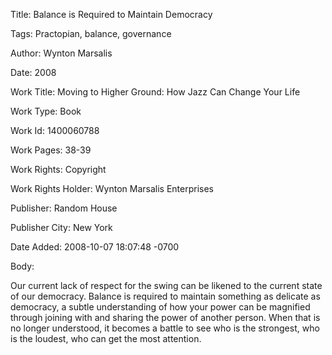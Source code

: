 Title:  Balance is Required to Maintain Democracy

Tags:   Practopian, balance, governance

Author: Wynton Marsalis

Date:   2008

Work Title: Moving to Higher Ground: How Jazz Can Change Your Life

Work Type: Book

Work Id: 1400060788

Work Pages: 38-39

Work Rights: Copyright

Work Rights Holder: Wynton Marsalis Enterprises

Publisher: Random House

Publisher City: New York

Date Added: 2008-10-07 18:07:48 -0700

Body: 

Our current lack of respect for the swing can be likened to the current state of our democracy. Balance is required to maintain something as delicate as democracy, a subtle understanding of how your power can be magnified through joining with and sharing the power of another person. When that is no longer understood, it becomes a battle to see who is the strongest, who is the loudest, who can get the most attention.

